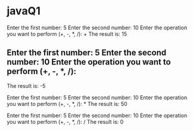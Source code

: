 # javaQ1

Enter the first number:
5
Enter the second number:
10
Enter the operation you want to perform (+, -, *, /):
+
The result is: 15

Enter the first number:
5
Enter the second number:
10
Enter the operation you want to perform (+, -, *, /):
-
The result is: -5

Enter the first number:
5
Enter the second number:
10
Enter the operation you want to perform (+, -, *, /):
*
The result is: 50

Enter the first number:
5
Enter the second number:
10
Enter the operation you want to perform (+, -, *, /):
/
The result is: 0
